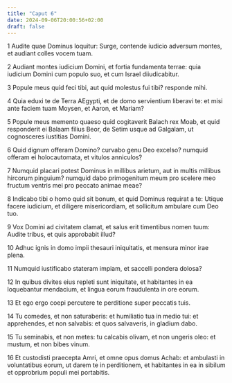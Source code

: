```yaml
---
title: "Caput 6"
date: 2024-09-06T20:00:56+02:00
draft: false
---
```



1 Audite quae Dominus loquitur: Surge, contende iudicio adversum montes, et audiant colles vocem tuam.

2 Audiant montes iudicium Domini, et fortia fundamenta terrae: quia iudicium Domini cum populo suo, et cum Israel diiudicabitur.

3 Popule meus quid feci tibi, aut quid molestus fui tibi? responde mihi.

4 Quia eduxi te de Terra AEgypti, et de domo servientium liberavi te: et misi ante faciem tuam Moysen, et Aaron, et Mariam?

5 Popule meus memento quaeso quid cogitaverit Balach rex Moab, et quid responderit ei Balaam filius Beor, de Setim usque ad Galgalam, ut cognosceres iustitias Domini.

6 Quid dignum offeram Domino? curvabo genu Deo excelso? numquid offeram ei holocautomata, et vitulos anniculos?

7 Numquid placari potest Dominus in millibus arietum, aut in multis millibus hircorum pinguium? numquid dabo primogenitum meum pro scelere meo fructum ventris mei pro peccato animae meae?

8 Indicabo tibi o homo quid sit bonum, et quid Dominus requirat a te: Utique facere iudicium, et diligere misericordiam, et sollicitum ambulare cum Deo tuo.

9 Vox Domini ad civitatem clamat, et salus erit timentibus nomen tuum: Audite tribus, et quis approbabit illud?

10 Adhuc ignis in domo impii thesauri iniquitatis, et mensura minor irae plena.

11 Numquid iustificabo stateram impiam, et saccelli pondera dolosa?

12 In quibus divites eius repleti sunt iniquitate, et habitantes in ea loquebantur mendacium, et lingua eorum fraudulenta in ore eorum.

13 Et ego ergo coepi percutere te perditione super peccatis tuis.

14 Tu comedes, et non saturaberis: et humiliatio tua in medio tui: et apprehendes, et non salvabis: et quos salvaveris, in gladium dabo.

15 Tu seminabis, et non metes: tu calcabis olivam, et non ungeris oleo: et mustum, et non bibes vinum.

16 Et custodisti praecepta Amri, et omne opus domus Achab: et ambulasti in voluntatibus eorum, ut darem te in perditionem, et habitantes in ea in sibilum et opprobrium populi mei portabitis.

